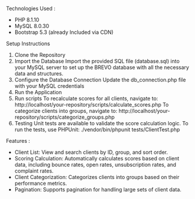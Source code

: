 Technologies Used :
- PHP 8.1.10
- MySQL 8.0.30
- Bootstrap 5.3 (already Included via CDN)

Setup Instructions
1. Clone the Repository
2. Import the Database
Import the provided SQL file (database.sql) into your MySQL server to set up the BREVO database with all the necessary data and structures.
3. Configure the Database Connection
Update the db_connection.php file with your MySQL credentials
4. Run the Application
5. Run scripts 
To recalculate scores for all clients, navigate to: http://localhost/your-repository/scripts/calculate_scores.php
To categorize clients into groups, navigate to: http://localhost/your-repository/scripts/categorize_groups.php
6. Testing
Unit tests are available to validate the score calculation logic. To run the tests, use PHPUnit: ./vendor/bin/phpunit tests/ClientTest.php

Features : 
- Client List: View and search clients by ID, group, and sort order.
- Scoring Calculation: Automatically calculates scores based on client data, including bounce rates, open rates, unsubscription rates, and complaint rates.
- Client Categorization: Categorizes clients into groups based on their performance metrics.
- Pagination: Supports pagination for handling large sets of client data.

